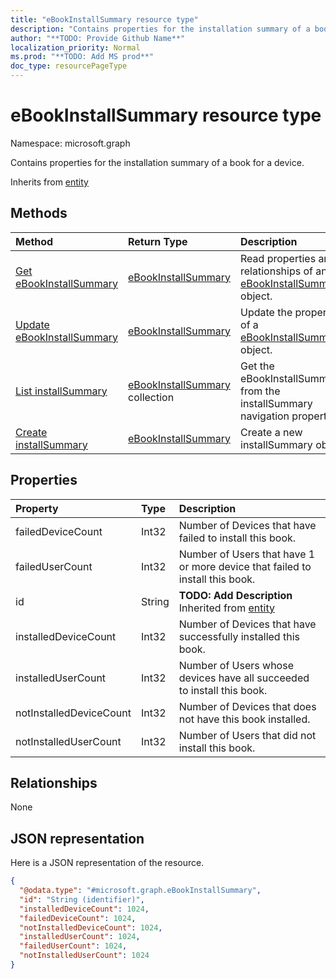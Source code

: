 ```yaml
---
title: "eBookInstallSummary resource type"
description: "Contains properties for the installation summary of a book for a device."
author: "**TODO: Provide Github Name**"
localization_priority: Normal
ms.prod: "**TODO: Add MS prod**"
doc_type: resourcePageType
---
```


# eBookInstallSummary resource type


Namespace: microsoft.graph

Contains properties for the installation summary of a book for a device.


Inherits from [entity](../resources/entity.md)

## Methods
|Method|Return Type|Description|
|:---|:---|:---|
|[Get eBookInstallSummary](../api/ebookinstallsummary-get.md)|[eBookInstallSummary](../resources/ebookinstallsummary.md)|Read properties and relationships of an [eBookInstallSummary](../resources/ebookinstallsummary.md) object.|
|[Update eBookInstallSummary](../api/ebookinstallsummary-update.md)|[eBookInstallSummary](../resources/ebookinstallsummary.md)|Update the properties of a [eBookInstallSummary](../resources/ebookinstallsummary.md) object.|
|[List installSummary](../api/managedebook-list-installsummary.md)|[eBookInstallSummary](../resources/ebookinstallsummary.md) collection|Get the eBookInstallSummaries from the installSummary navigation property.|
|[Create installSummary](../api/managedebook-post-installsummary.md)|[eBookInstallSummary](../resources/ebookinstallsummary.md)|Create a new installSummary object.|

## Properties
|Property|Type|Description|
|:---|:---|:---|
|failedDeviceCount|Int32|Number of Devices that have failed to install this book.|
|failedUserCount|Int32|Number of Users that have 1 or more device that failed to install this book.|
|id|String|**TODO: Add Description** Inherited from [entity](../resources/entity.md)|
|installedDeviceCount|Int32|Number of Devices that have successfully installed this book.|
|installedUserCount|Int32|Number of Users whose devices have all succeeded to install this book.|
|notInstalledDeviceCount|Int32|Number of Devices that does not have this book installed.|
|notInstalledUserCount|Int32|Number of Users that did not install this book.|

## Relationships
None

## JSON representation
Here is a JSON representation of the resource.
<!-- {
  "blockType": "resource",
  "keyProperty": "id",
  "@odata.type": "microsoft.graph.eBookInstallSummary",
  "baseType": "microsoft.graph.entity",
  "openType": false
}
-->
``` json
{
  "@odata.type": "#microsoft.graph.eBookInstallSummary",
  "id": "String (identifier)",
  "installedDeviceCount": 1024,
  "failedDeviceCount": 1024,
  "notInstalledDeviceCount": 1024,
  "installedUserCount": 1024,
  "failedUserCount": 1024,
  "notInstalledUserCount": 1024
}
```

